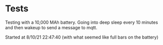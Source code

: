 # Tests
Testing with a 10,000 MAh battery.
Going into deep sleep every 10 minutes and then wakeup to send a message to mqtt. 

Started at 8/10/21 22:47:40 (with what seemed like full bars on the battery)
